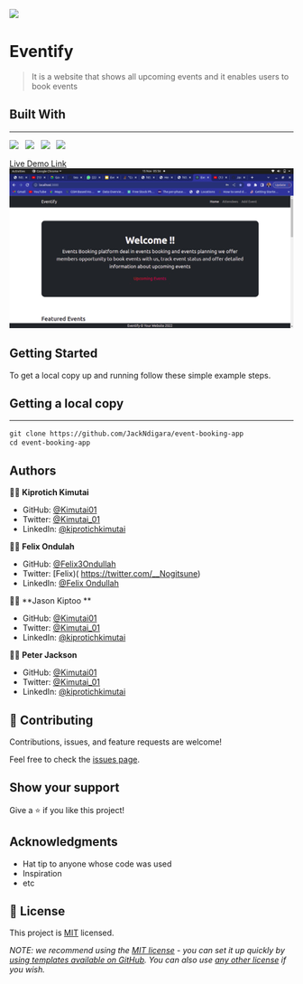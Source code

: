 ![](https://img.shields.io/badge/Kiprotich-kimutai-yellow?labelColor=blue)&nbsp;

# Eventify

> It is a website that shows all upcoming events and it enables users to book events

## Built With

---

![](https://img.shields.io/badge/Github-black)&nbsp;&nbsp;&nbsp;![](https://img.shields.io/badge/React-green)&nbsp;&nbsp;&nbsp;![](https://img.shields.io/badge/CSS-Yellow)&nbsp;&nbsp;&nbsp;![](https://img.shields.io/badge/Ruby-Red)


[Live Demo Link]()
![screenshot](./scr.png)

## Getting Started

To get a local copy up and running follow these simple example steps.

## Getting a local copy

---

```
git clone https://github.com/JackNdigara/event-booking-app
cd event-booking-app
```

## Authors

👤👤 **Kiprotich Kimutai**

- GitHub: [@Kimutai01](https://github.com/Kimutai01)
- Twitter: [@Kimutai_01](https://twitter.com/Kimutai_01?s=09)
- LinkedIn: [@kiprotichkimutai](https://www.linkedin.com/m/in/kimutai-kiprotich-1b5045216)

👤👤 **Felix Ondulah**

- GitHub: [@Felix3Ondullah](https://github.com/Felix3Ondullah)
- Twitter: [Felix)( https://twitter.com/__Nogitsune)
- LinkedIn: [@Felix Ondullah](https://www.linkedin.com/in/felix-ondullah/)

👤👤 **Jason Kiptoo **

- GitHub: [@Kimutai01](https://github.com/Kimutai01)
- Twitter: [@Kimutai_01](https://twitter.com/Kimutai_01?s=09)
- LinkedIn: [@kiprotichkimutai](https://www.linkedin.com/m/in/kimutai-kiprotich-1b5045216)

👤👤 **Peter Jackson**

- GitHub: [@Kimutai01](https://github.com/Kimutai01)
- Twitter: [@Kimutai_01](https://twitter.com/Kimutai_01?s=09)
- LinkedIn: [@kiprotichkimutai](https://www.linkedin.com/m/in/kimutai-kiprotich-1b5045216)

## 🤝 Contributing

Contributions, issues, and feature requests are welcome!

Feel free to check the [issues page](../../issues/).

## Show your support

Give a ⭐️ if you like this project!

## Acknowledgments

- Hat tip to anyone whose code was used
- Inspiration
- etc

## 📝 License

This project is [MIT](./LICENSE) licensed.

_NOTE: we recommend using the [MIT license](https://choosealicense.com/licenses/mit/) - you can set it up quickly by [using templates available on GitHub](https://docs.github.com/en/communities/setting-up-your-project-for-healthy-contributions/adding-a-license-to-a-repository). You can also use [any other license](https://choosealicense.com/licenses/) if you wish._
